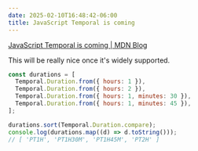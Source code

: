 ```yaml
---
date: 2025-02-10T16:48:42-06:00
title: JavaScript Temporal is coming
---
```


[JavaScript Temporal is coming | MDN Blog](https://developer.mozilla.org/en-US/blog/javascript-temporal-is-coming/)

This will be really nice once it's widely supported.

```js
const durations = [
  Temporal.Duration.from({ hours: 1 }),
  Temporal.Duration.from({ hours: 2 }),
  Temporal.Duration.from({ hours: 1, minutes: 30 }),
  Temporal.Duration.from({ hours: 1, minutes: 45 }),
];

durations.sort(Temporal.Duration.compare);
console.log(durations.map((d) => d.toString()));
// [ 'PT1H', 'PT1H30M', 'PT1H45M', 'PT2H' ]
```
